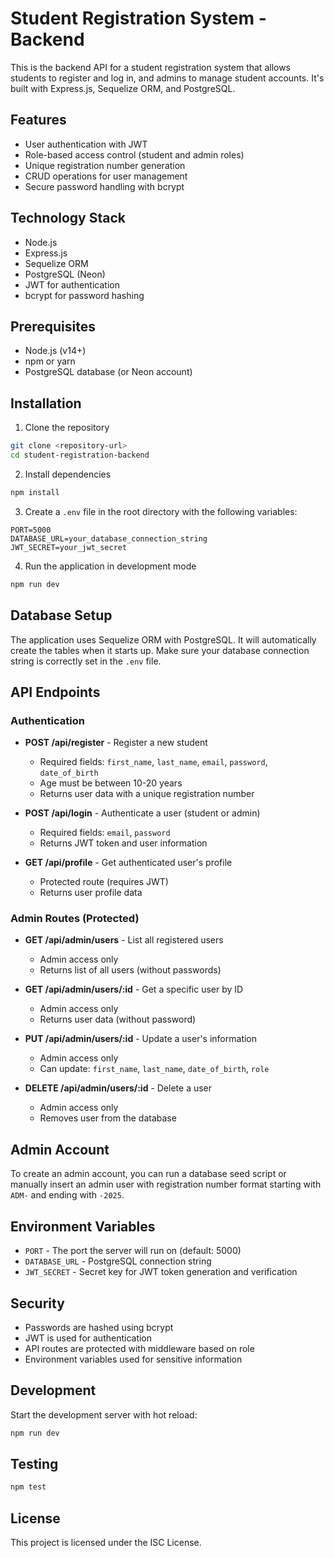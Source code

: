 # Student Registration System - Backend

This is the backend API for a student registration system that allows students to register and log in, and admins to manage student accounts. It's built with Express.js, Sequelize ORM, and PostgreSQL.

## Features

- User authentication with JWT
- Role-based access control (student and admin roles)
- Unique registration number generation
- CRUD operations for user management
- Secure password handling with bcrypt

## Technology Stack

- Node.js
- Express.js
- Sequelize ORM
- PostgreSQL (Neon)
- JWT for authentication
- bcrypt for password hashing

## Prerequisites

- Node.js (v14+)
- npm or yarn
- PostgreSQL database (or Neon account)

## Installation

1. Clone the repository
```bash
git clone <repository-url>
cd student-registration-backend
```

2. Install dependencies
```bash
npm install
```

3. Create a `.env` file in the root directory with the following variables:
```
PORT=5000
DATABASE_URL=your_database_connection_string
JWT_SECRET=your_jwt_secret
```

4. Run the application in development mode
```bash
npm run dev
```

## Database Setup

The application uses Sequelize ORM with PostgreSQL. It will automatically create the tables when it starts up. Make sure your database connection string is correctly set in the `.env` file.

## API Endpoints

### Authentication

- **POST /api/register** - Register a new student
  - Required fields: `first_name`, `last_name`, `email`, `password`, `date_of_birth`
  - Age must be between 10-20 years
  - Returns user data with a unique registration number

- **POST /api/login** - Authenticate a user (student or admin)
  - Required fields: `email`, `password`
  - Returns JWT token and user information

- **GET /api/profile** - Get authenticated user's profile
  - Protected route (requires JWT)
  - Returns user profile data

### Admin Routes (Protected)

- **GET /api/admin/users** - List all registered users
  - Admin access only
  - Returns list of all users (without passwords)

- **GET /api/admin/users/:id** - Get a specific user by ID
  - Admin access only
  - Returns user data (without password)

- **PUT /api/admin/users/:id** - Update a user's information
  - Admin access only
  - Can update: `first_name`, `last_name`, `date_of_birth`, `role`

- **DELETE /api/admin/users/:id** - Delete a user
  - Admin access only
  - Removes user from the database

## Admin Account

To create an admin account, you can run a database seed script or manually insert an admin user with registration number format starting with `ADM-` and ending with `-2025`.

## Environment Variables

- `PORT` - The port the server will run on (default: 5000)
- `DATABASE_URL` - PostgreSQL connection string
- `JWT_SECRET` - Secret key for JWT token generation and verification

## Security

- Passwords are hashed using bcrypt
- JWT is used for authentication
- API routes are protected with middleware based on role
- Environment variables used for sensitive information

## Development

Start the development server with hot reload:
```bash
npm run dev
```

## Testing

```bash
npm test
```

## License

This project is licensed under the ISC License.
